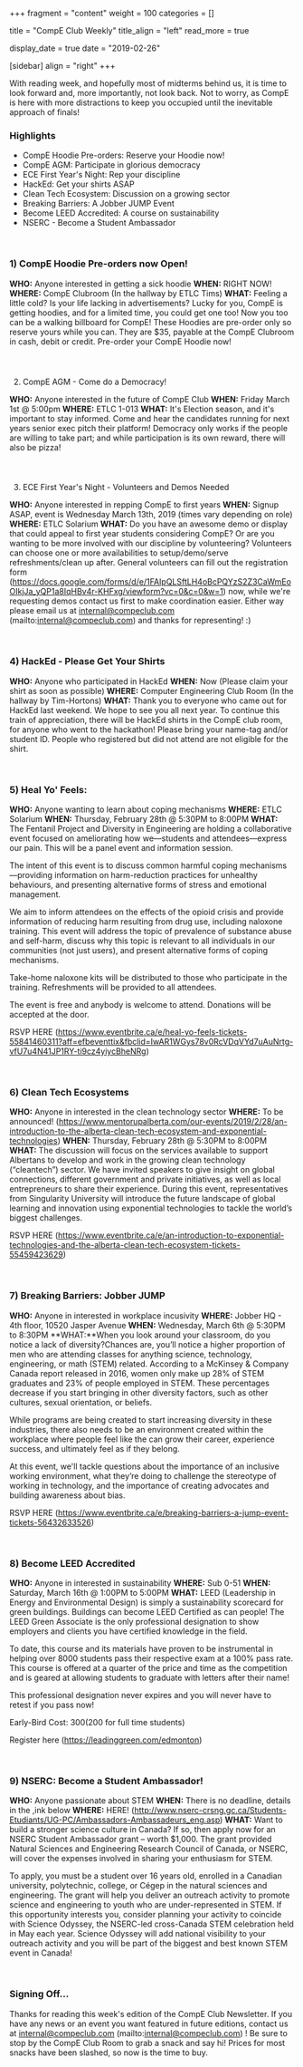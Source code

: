 
+++
fragment = "content"
weight = 100
categories = []

title = "CompE Club Weekly"
title_align = "left"
read_more = true

display_date = true
date = "2019-02-26" 

[sidebar]
  align = "right"
+++
    



With reading week, and hopefully most of midterms behind us, it is time to look forward and, more importantly, not look back. Not to worry, as CompE is here with more distractions to keep you occupied until the inevitable approach of finals!
</br>

### Highlights

*  CompE Hoodie Pre-orders: Reserve your Hoodie now!
*  CompE AGM: Participate in glorious democracy
*  ECE First Year's Night: Rep your discipline
*  HackEd: Get your shirts ASAP
*  Clean Tech Ecosystem: Discussion on a growing sector
*  Breaking Barriers: A Jobber JUMP Event
*  Become LEED Accredited: A course on sustainability
*  NSERC - Become a Student Ambassador


</br>

### 1) CompE Hoodie Pre-orders now Open!

**WHO:** Anyone interested in getting a sick hoodie
**WHEN:** RIGHT NOW!
**WHERE:** CompE Clubroom (In the hallway by ETLC Tims)
**WHAT:** Feeling a little cold? Is your life lacking in advertisements? Lucky for you, CompE is getting hoodies, and for a limited time, you could get one too! Now you too can be a walking billboard for CompE!  These Hoodies are pre-order only so reserve yours while you can. They are $35, payable at the CompE Clubroom in cash, debit or credit. Pre-order your CompE Hoodie now!


</br>

###

2) CompE AGM - Come do a Democracy!

**WHO:** Anyone interested in the future of CompE Club
**WHEN:** Friday March 1st @ 5:00pm
**WHERE:** ETLC 1-013
**WHAT:** It's Election season, and it's important to stay informed. Come and hear the candidates running for next years senior exec pitch their platform! Democracy only works if the people are willing to take part; and while participation is its own reward, there will also be pizza!

</br>

###
3) ECE First Year's Night - Volunteers and Demos Needed

**WHO:** Anyone interested in repping CompE to first years
**WHEN:** Signup ASAP, event is Wednesday March 13th, 2019 (times vary depending on role)
**WHERE:** ETLC Solarium
**WHAT:** Do you have an awesome demo or display that could appeal to first year students considering CompE? Or are you wanting to be more involved with our discipline by volunteering? Volunteers can choose one or more availabilities to setup/demo/serve refreshments/clean up after. General volunteers can fill out the registration form (https://docs.google.com/forms/d/e/1FAIpQLSftLH4oBcPQYzS2Z3CaWmEoOIkjJa_yQP1a8IqHBv4r-KHFxg/viewform?vc=0&c=0&w=1) now, while we're requesting demos contact us first to make coordination easier. Either way please email us at internal@compeclub.com (mailto:internal@compeclub.com)  and thanks for representing!  :)

</br>

### 4) HackEd - Please Get Your Shirts


**WHO:** Anyone who participated in HackEd
**WHEN:** Now (Please claim your shirt as soon as possible)
**WHERE:** Computer Engineering Club Room (In the hallway by Tim-Hortons)
**WHAT:** Thank you to everyone who came out for HackEd last weekend. We hope to see you all next year. To continue this train of appreciation, there will be HackEd shirts in the CompE club room, for anyone who went to the hackathon! Please bring your name-tag and/or student ID. People who registered but did not attend are not eligible for the shirt.

</br>

### 5) Heal Yo' Feels:



**WHO:** Anyone wanting to learn about coping mechanisms
**WHERE:** ETLC Solarium
**WHEN:** Thursday, February 28th @ 5:30PM to 8:00PM
**WHAT:** The Fentanil Project and Diversity in Engineering are holding a collaborative event focused on ameliorating how we—students and attendees—express our pain. This will be a panel event and information session.

The intent of this event is to discuss common harmful coping mechanisms—providing information on harm-reduction practices for unhealthy behaviours, and presenting alternative forms of stress and emotional management.

We aim to inform attendees on the effects of the opioid crisis and provide information of reducing harm resulting from drug use, including naloxone training. This event will address the topic of prevalence of substance abuse and self-harm, discuss why this topic is relevant to all individuals in our communities (not just users), and present alternative forms of coping mechanisms.

Take-home naloxone kits will be distributed to those who participate in the training. Refreshments will be provided to all attendees.

The event is free and anybody is welcome to attend. Donations will be accepted at the door.

RSVP HERE (https://www.eventbrite.ca/e/heal-yo-feels-tickets-55841460311?aff=efbeventtix&fbclid=IwAR1WGys78v0RcVDqVYd7uAuNrtg-vfU7u4N41JP1RY-ti9cz4yiycBheNRg)

</br>

### 6) Clean Tech Ecosystems



**WHO:** Anyone in interested in the clean technology sector
**WHERE:** To be announced! (https://www.mentorupalberta.com/our-events/2019/2/28/an-introduction-to-the-alberta-clean-tech-ecosystem-and-exponential-technologies)
**WHEN:** Thursday, February 28th @ 5:30PM to 8:00PM
**WHAT:** The discussion will focus on the services available to support Albertans to develop and work in the growing clean technology (“cleantech”) sector. We have invited speakers to give insight on global connections, different government and private initiatives, as well as local entrepreneurs to share their experience. During this event, representatives from Singularity University will introduce the future landscape of global learning and innovation using exponential technologies to tackle the world’s biggest challenges.

RSVP HERE (https://www.eventbrite.ca/e/an-introduction-to-exponential-technologies-and-the-alberta-clean-tech-ecosystem-tickets-55459423629)



</br>

### 7) Breaking Barriers: Jobber JUMP



**WHO:** Anyone in interested in workplace incusivity
**WHERE:** Jobber HQ - 4th floor, 10520 Jasper Avenue
**WHEN:** Wednesday, March 6th @ 5:30PM to 8:30PM
**WHAT:**When you look around your classroom, do you notice a lack of diversity?Chances are, you’ll notice a higher proportion of men who are attending classes for anything science, technology, engineering, or math (STEM) related. According to a McKinsey & Company Canada report released in 2016, women only make up 28% of STEM graduates and 23% of people employed in STEM. These percentages decrease if you start bringing in other diversity factors, such as other cultures, sexual orientation, or beliefs.

While programs are being created to start increasing diversity in these industries, there also needs to be an environment created within the workplace where people feel like the can grow their career, experience success, and ultimately feel as if they belong.

At this event, we'll tackle questions about the importance of an inclusive working environment, what they’re doing to challenge the stereotype of working in technology, and the importance of creating advocates and building awareness about bias.

RSVP HERE (https://www.eventbrite.ca/e/breaking-barriers-a-jump-event-tickets-56432633526)



</br>

### 8) Become LEED Accredited



**WHO:** Anyone in interested in sustainability
**WHERE:** Sub 0-51
**WHEN:** Saturday, March 16th @ 1:00PM to 5:00PM
**WHAT:** LEED (Leadership in Energy and Environmental Design) is simply a sustainability scorecard for green buildings. Buildings can become LEED Certified as can people! The LEED Green Associate is the only professional designation to show employers and clients you have certified knowledge in the field.

To date, this course and its materials have proven to be instrumental in helping over 8000 students pass their respective exam at a 100% pass rate. This course is offered at a quarter of the price and time as the competition and is geared at allowing students to graduate with letters after their name!

This professional designation never expires and you will never have to retest if you pass now!

Early-Bird Cost: $300 ($200 for full time students)

Register here (https://leadinggreen.com/edmonton)


</br>

### 9) NSERC: Become a Student Ambassador!



**WHO:** Anyone passionate about STEM
**WHEN:** There is no deadline, details in the ,ink below
**WHERE:** HERE! (http://www.nserc-crsng.gc.ca/Students-Etudiants/UG-PC/Ambassadors-Ambassadeurs_eng.asp)
**WHAT:** Want to build a stronger science culture in Canada?
If so, then apply now for an NSERC Student Ambassador grant – worth $1,000. The grant provided Natural Sciences and Engineering Research Council of Canada, or NSERC, will cover the expenses involved in sharing your enthusiasm for STEM.

To apply, you must be a student over 16 years old, enrolled in a Canadian university, polytechnic, college, or Cégep in the natural sciences and engineering. The grant will help you deliver an outreach activity to promote science and engineering to youth who are under-represented in STEM.
If this opportunity interests you, consider planning your activity to coincide with Science Odyssey, the NSERC-led cross-Canada STEM celebration held in May each year. Science Odyssey will add national visibility to your outreach activity and you will be part of the biggest and best known STEM event in Canada!

</br>

### Signing Off...

Thanks for reading this week's edition of the CompE Club Newsletter.  If you have any news or an event you want featured in future editions, contact us at internal@compeclub.com (mailto:internal@compeclub.com) !  Be sure to stop by the CompE Club Room to grab a snack and say hi! Prices for most snacks have been slashed, so now is the time to buy.

</br>
